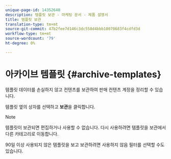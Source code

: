 ```yaml
---
unique-page-id: 14352640
description: 템플릿 보관 - 마케팅 문서 - 제품 설명서
title: 템플릿 보관
translation-type: tm+mt
source-git-commit: 47b2fee7d146c3dc558d4bbb10070683f4cdfd3d
workflow-type: tm+mt
source-wordcount: '79'
ht-degree: 0%

---
```



# 아카이브 템플릿 {#archive-templates}

템플릿 데이터를 손실하지 않고 컨텐츠를 보관하여 판매 컨텐츠 계정을 정리할 수 있습니다.

템플릿 옆의 상자를 선택하고 **보관**&#x200B;을 클릭합니다.

>[!NOTE]
>
>템플릿이 보관되면 편집하거나 사용할 수 없습니다. 다시 사용하려면 템플릿을 보관에서 다른 카테고리로 이동합니다.

90일 이상 사용되지 않은 템플릿을 보고 보관하려면 사용하지 않음 필터를 선택할 수도 있습니다.

